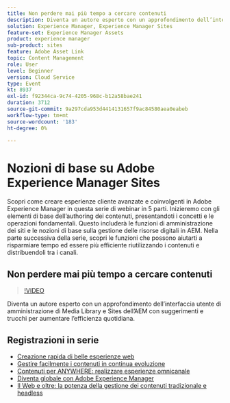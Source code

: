 ```yaml
---
title: Non perdere mai più tempo a cercare contenuti
description: Diventa un autore esperto con un approfondimento dell’interfaccia utente di amministrazione di Media Library e Sites dell’AEM con suggerimenti e trucchi per aumentare l’efficienza quotidiana
solution: Experience Manager, Experience Manager Sites
feature-set: Experience Manager Assets
product: experience manager
sub-product: sites
feature: Adobe Asset Link
topic: Content Management
role: User
level: Beginner
version: Cloud Service
type: Event
kt: 8937
exl-id: f92344ca-9c74-4205-968c-b12a58bae241
duration: 3712
source-git-commit: 9a297cda953d4414131657f9ac84580aea0eabeb
workflow-type: tm+mt
source-wordcount: '183'
ht-degree: 0%

---
```


# Nozioni di base su Adobe Experience Manager Sites

Scopri come creare esperienze cliente avanzate e coinvolgenti in Adobe Experience Manager in questa serie di webinar in 5 parti. Inizieremo con gli elementi di base dell’authoring dei contenuti, presentandoti i concetti e le operazioni fondamentali. Questo includerà le funzioni di amministrazione dei siti e le nozioni di base sulla gestione delle risorse digitali in AEM. Nella parte successiva della serie, scopri le funzioni che possono aiutarti a risparmiare tempo ed essere più efficiente riutilizzando i contenuti e distribuendoli tra i canali.

## Non perdere mai più tempo a cercare contenuti

>[!VIDEO](https://video.tv.adobe.com/v/336983/?quality=12&learn=on&hidetitle=true)

Diventa un autore esperto con un approfondimento dell’interfaccia utente di amministrazione di Media Library e Sites dell’AEM con suggerimenti e trucchi per aumentare l’efficienza quotidiana.

## Registrazioni in serie

* [Creazione rapida di belle esperienze web](authoring-fundamentals.md)
* [Gestire facilmente i contenuti in continua evoluzione](collaboration-tools.md)
* [Contenuti per ANYWHERE: realizzare esperienze omnicanale](omnichannel-experiences.md)
* [Diventa globale con Adobe Experience Manager](multi-site-management-web-translation.md)
* [Il Web e oltre: la potenza della gestione dei contenuti tradizionale e headless](traditional-headless-content-management.md)
